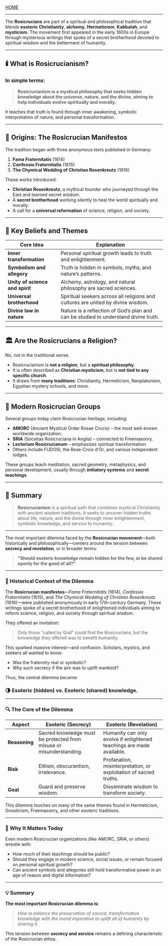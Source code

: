 [HOME](/README.md)    

---   

The **Rosicrucians** are part of a spiritual and philosophical tradition that blends **esoteric Christianity**, **alchemy**, **Hermeticism**, **Kabbalah**, and **mysticism**. The movement first appeared in the early 1600s in Europe through mysterious writings that spoke of a secret brotherhood devoted to spiritual wisdom and the betterment of humanity.

---

## 🕯️ What is Rosicrucianism?

### In simple terms:

> **Rosicrucianism is a mystical philosophy that seeks hidden knowledge about the universe, nature, and the divine, aiming to help individuals evolve spiritually and morally.**

It teaches that truth is found through inner awakening, symbolic interpretation of nature, and personal transformation.

---

## 📜 Origins: The Rosicrucian Manifestos

The tradition began with three anonymous texts published in Germany:

1. **Fama Fraternitatis** (1614)
2. **Confessio Fraternitatis** (1615)
3. **The Chymical Wedding of Christian Rosenkreutz** (1616)

These works introduced:

* **Christian Rosenkreutz**, a mythical founder who journeyed through the East and learned secret wisdom.
* A **secret brotherhood** working silently to heal the world spiritually and morally.
* A call for a **universal reformation** of science, religion, and society.

---

## 🧬 Key Beliefs and Themes

| Core Idea                       | Explanation                                                                         |
| ------------------------------- | ----------------------------------------------------------------------------------- |
| **Inner transformation**        | Personal spiritual growth leads to truth and enlightenment.                         |
| **Symbolism and allegory**      | Truth is hidden in symbols, myths, and nature’s patterns.                           |
| **Unity of science and spirit** | Alchemy, astrology, and natural philosophy are sacred sciences.                     |
| **Universal brotherhood**       | Spiritual seekers across all religions and cultures are united by divine wisdom.    |
| **Divine law in nature**        | Nature is a reflection of God’s plan and can be studied to understand divine truth. |

---

## 🏛️ Are the Rosicrucians a Religion?

No, not in the traditional sense.

* Rosicrucianism is **not a religion**, but a **spiritual philosophy**.
* It is often described as **Christian mysticism**, but is **not tied to any specific church**.
* It draws from **many traditions**: Christianity, Hermeticism, Neoplatonism, Egyptian mystery schools, and more.

---

## 🏺 Modern Rosicrucian Groups

Several groups today claim Rosicrucian heritage, including:

* **AMORC** (Ancient Mystical Order Rosae Crucis) – the most well-known worldwide organization.
* **SRIA** (Societas Rosicruciana in Anglia) – connected to Freemasonry.
* **Lectorium Rosicrucianum** – emphasizes spiritual transformation.
* Others include FUDOSI, the Rose-Croix d'Or, and various independent lodges.

These groups teach meditation, sacred geometry, metaphysics, and personal development, usually through **initiatory systems** and **secret teachings**.

---

## 🧭 Summary

> **Rosicrucianism** is a spiritual path that combines mystical Christianity with ancient wisdom traditions. It seeks to uncover hidden truths about life, nature, and the divine through inner enlightenment, symbolic knowledge, and service to humanity.

---

The most important dilemma faced by the **Rosicrucian movement**—both historically and philosophically—centers around the tension between **secrecy and revelation**, or in broader terms:

> **"Should esoteric knowledge remain hidden for the few, or be shared openly for the good of all?"**

---

### 🧭 Historical Context of the Dilemma

The **Rosicrucian manifestos**—*Fama Fraternitatis* (1614), *Confessio Fraternitatis* (1615), and *The Chymical Wedding of Christian Rosenkreutz* (1616)—were published anonymously in early 17th-century Germany. These writings spoke of a secret brotherhood of enlightened individuals aiming to reform science, religion, and society through spiritual wisdom.

They offered an invitation:

> Only those "called by God" could find the Rosicrucians, but the knowledge they offered was to benefit humanity.

This sparked massive interest—and confusion. Scholars, mystics, and seekers all wanted to know:

* Was the fraternity real or symbolic?
* Why such secrecy if the aim was to uplift mankind?

Thus, the central dilemma became:

### 🌗 **Esoteric (hidden) vs. Exoteric (shared)** knowledge.

---

### 🔍 The Core of the Dilemma

| Aspect        | Esoteric (Secrecy)                                                  | Exoteric (Revelation)                                                 |
| ------------- | ------------------------------------------------------------------- | --------------------------------------------------------------------- |
| **Reasoning** | Sacred knowledge must be protected from misuse or misunderstanding. | Humanity can only evolve if enlightened teachings are made available. |
| **Risk**      | Elitism, obscurantism, irrelevance.                                 | Profanation, misinterpretation, or exploitation of sacred truths.     |
| **Goal**      | Guard and preserve wisdom.                                          | Disseminate wisdom to transform society.                              |

This dilemma touches on many of the same themes found in Hermeticism, Gnosticism, Freemasonry, and other esoteric traditions.

---

### 🧠 Why It Matters Today

Even modern Rosicrucian organizations (like AMORC, SRIA, or others) wrestle with:

* How much of their teachings should be public?
* Should they engage in modern science, social issues, or remain focused on personal spiritual growth?
* Can ancient symbols and allegories still hold transformative power in an age of reason and digital information?

---

### 💡 Summary

**The most important Rosicrucian dilemma is:**

> *How to balance the preservation of sacred, transformative knowledge with the moral imperative to uplift all of humanity by sharing it.*

This tension between **secrecy and service** remains a defining characteristic of the Rosicrucian ethos.
